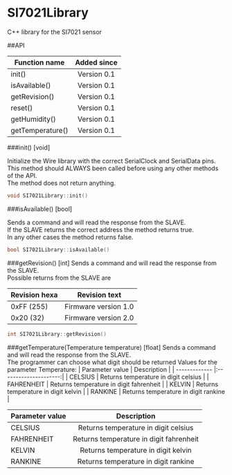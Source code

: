 # SI7021Library
C++ library for the SI7021 sensor



##API

| Function name    | Added since   | 
| -------------    |:-------------:| 
| init()           | Version 0.1   |
| isAvailable()    | Version 0.1   |
| getRevision()    | Version 0.1   |
| reset()          | Version 0.1   |
| getHumidity()    | Version 0.1   |
| getTemperature() | Version 0.1   |


###init() [void]

Initialize the Wire library with the correct SerialClock and SerialData pins.  
This method should ALWAYS been called before using any other methods of the API. <br />
The method does not return anything.

```C++
void SI7021Library::init()
```

###isAvailable() [bool]

Sends a command and will read the response from the SLAVE. <br />
If the SLAVE returns the correct address the method returns true. <br />
In any other cases the method returns false.

```C++
bool SI7021Library::isAvailable()
```

###getRevision() [int]
Sends a command and will read the response from the SLAVE. <br />
Possible returns from the SLAVE are <br />

| Revision hexa    | Revision text         | 
| -------------    |:---------------------:| 
| 0xFF (255)       | Firmware version 1.0  |
| 0x20 (32)        | Firmware version 2.0  |

```C++
int SI7021Library::getRevision()
```

###getTemperature(Temperature temperature) [float]
Sends a command and will read the response from the SLAVE. <br />
The programmer can choose what digit should be returned
Values for the parameter Temperature:
| Parameter value  | Description | 
| -------------    |:---------------------:| 
| CELSIUS          | Returns temperature in digit celsius     |
| FAHRENHEIT       | Returns temperature in digit fahrenheit  |
| KELVIN           | Returns temperature in digit kelvin      |
| RANKINE          | Returns temperature in digit rankine     |

| Parameter value    | Description   | 
| -------------    |:-------------:| 
| CELSIUS           | Returns temperature in digit celsius   |
| FAHRENHEIT    | Returns temperature in digit fahrenheit   |
| KELVIN    | Returns temperature in digit kelvin   |
| RANKINE             | Returns temperature in digit rankine   |


